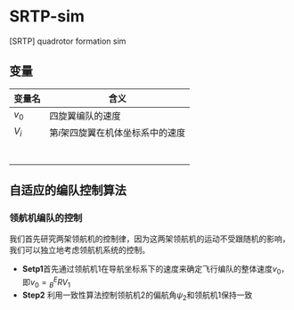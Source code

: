 # SRTP-sim
[SRTP] quadrotor formation sim

## 变量

| 变量名 | 含义                              |
| ------ | --------------------------------- |
| $v_0$  | 四旋翼编队的速度                  |
| $V_i$  | 第$i$架四旋翼在机体坐标系中的速度 |
|        |                                   |
|        |                                   |
|        |                                   |
|        |                                   |
|        |                                   |
|        |                                   |
|        |                                   |



## 自适应的编队控制算法

### 领航机编队的控制

我们首先研究两架领航机的控制律，因为这两架领航机的运动不受跟随机的影响，我们可以独立地考虑领航机系统的控制。

- **Setp1**首先通过领航机1在导航坐标系下的速度来确定飞行编队的整体速度$v_0$，即$v_0 = {^E_B}RV_1$
- **Step2**     利用一致性算法控制领航机2的偏航角$\psi_2$和领航机1保持一致


